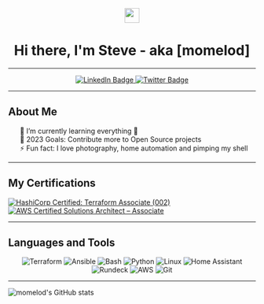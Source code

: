 <div id="header" align="center">
  <img src="https://media.giphy.com/media/hvRJCLFzcasrR4ia7z/giphy.gif" width="30px"/>
  <h1>Hi there, I'm Steve - aka [momelod]</h1>
</div>

---

<div id="badges" align="center">
  <a href="https://www.linkedin.com/in/steve-melo-598b1310/">
    <img src="https://img.shields.io/badge/LinkedIn-blue?style=for-the-badge&logo=linkedin&logoColor=white" alt="LinkedIn Badge"/>
  </a>
  <a href="https://twitter.com/momelod">
    <img src="https://img.shields.io/badge/Twitter-blue?style=for-the-badge&logo=twitter&logoColor=white" alt="Twitter Badge"/>
  </a>
  <br />
  <img src="https://komarev.com/ghpvc/?username=momelod&style=flat-square&color=blue" alt=""/>
</div>

---

<h2>About Me</h2>
<ul style="list-style: none;">
  <li> 🌱 I’m currently learning everything 🤣</li>
  <li> 🥅 2023 Goals: Contribute more to Open Source projects</li>
  <li> ⚡ Fun fact: I love photography, home automation and pimping my shell</li>
</ul>

--- 

<h2>My Certifications</h2>

<!--START_SECTION:badges-->
[![HashiCorp Certified: Terraform Associate (002)](https://images.credly.com/size/110x110/images/99289602-861e-4929-8277-773e63a2fa6f/image.png)](http://www.credly.com/badges/e1249225-0517-4875-b8ee-d8b5ea6fbf33 "HashiCorp Certified: Terraform Associate (002)")  [![AWS Certified Solutions Architect – Associate](https://images.credly.com/size/110x110/images/0e284c3f-5164-4b21-8660-0d84737941bc/image.png)](http://www.credly.com/badges/56445807-2c4a-45b9-85f7-985ae76ffa16 "AWS Certified Solutions Architect – Associate")
<!--END_SECTION:badges-->


---

<h2>Languages and Tools</h2>
<div id="tools" align="center">
  <img alt="Terraform" src="https://img.shields.io/badge/Terraform-5C4EE5?style=for-the-badge" />
  <img alt="Ansible" src="https://img.shields.io/badge/Ansible-EE0000?style=for-the-badge" />
  <img alt="Bash" src="https://img.shields.io/badge/Bash-blue?style=for-the-badge" />
  <img alt="Python" src="https://img.shields.io/badge/Python-FFD847?style=for-the-badge" />
  <img alt="Linux" src="https://img.shields.io/badge/Linux-orange?style=for-the-badge" />
  <img alt="Home Assistant" src="https://img.shields.io/badge/HomeAssistant-038FC7?style=for-the-badge" />
  <img alt="Rundeck" src="https://img.shields.io/badge/Rundeck-EE625E?style=for-the-badge" />
  <img alt="AWS" src="https://img.shields.io/badge/AWS-EC7211?style=for-the-badge" />
  <img alt="Git" src="https://img.shields.io/badge/Git-F54D27?style=for-the-badge" />
</div>

---

![momelod's GitHub stats](https://github-readme-stats.vercel.app/api?username=momelod&show_icons=true&theme=transparent)
